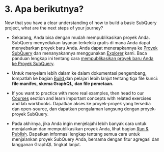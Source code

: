 # 3. Apa berikutnya?

Now that you have a clear understanding of how to build a basic SubQuery project, what are the next steps of your journey?

- Sekarang, Anda bisa dengan mudah mempublikasikan proyek Anda. SubQuery menyediakan layanan terkelola gratis di mana Anda dapat menyebarkan proyek baru Anda. Anda dapat menerapkannya ke [Proyek SubQuery](https://project.subquery.network) dan menanyakannya menggunakan [Explorer](https://explorer.subquery.network) kami. Baca panduan lengkap ini tentang cara [mempublikasikan proyek baru Anda ke Proyek SubQuery](../../run_publish/publish.md).

- Untuk menyelam lebih dalam ke dalam dokumentasi pengembang, lompatlah ke bagian [Build ](../../build/introduction.md) dan pelajari lebih lanjut tentang tiga file kunci: **file manifes, skema GraphQL, dan file pemetaan.**

- If you want to practice with more real examples, then head to our [Courses](../academy/herocourse/welcome.md) section and learn important concepts with related exercises and lab workbooks. Dapatkan akses ke proyek-proyek yang tersedia dan open-source, dan dapatkan pengalaman langsung dengan proyek-proyek SubQuery.

- Pada akhirnya, jika Anda ingin menjelajahi lebih banyak cara untuk menjalankan dan mempublikasikan proyek Anda, lihat bagian [Run & Publish](../../run_publish/run.md). Dapatkan informasi lengkap tentang semua cara untuk menjalankan proyek SubQuery Anda, bersama dengan fitur agregasi dan langganan GraphQL tingkat lanjut.